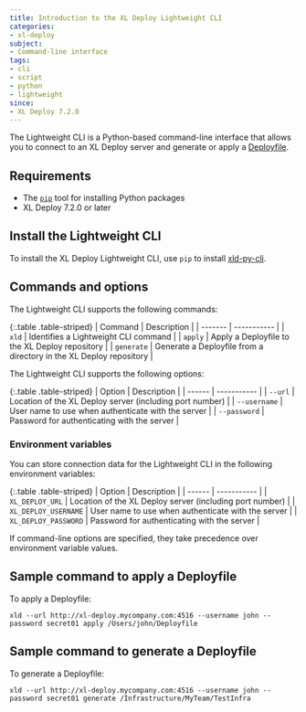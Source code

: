 ```yaml
---
title: Introduction to the XL Deploy Lightweight CLI
categories:
- xl-deploy
subject:
- Command-line interface
tags:
- cli
- script
- python
- lightweight
since:
- XL Deploy 7.2.0
---
```


The Lightweight CLI is a Python-based command-line interface that allows you to connect to an XL Deploy server and generate or apply a  [Deployfile](/xl-deploy/concept/environment-as-code.html).

## Requirements

* The [`pip`](https://pypi.python.org/pypi/pip) tool for installing Python packages
* XL Deploy 7.2.0 or later

## Install the Lightweight CLI

To install the XL Deploy Lightweight CLI, use `pip` to install [xld-py-cli](https://pypi.python.org/pypi/xld-py-cli/).

## Commands and options

The Lightweight CLI supports the following commands:

{:.table .table-striped}
| Command | Description |
| ------- | ----------- |
| `xld` | Identifies a Lightweight CLI command |
| `apply` | Apply a Deployfile to the XL Deploy repository |
| `generate` | Generate a Deployfile from a directory in the XL Deploy repository |

The Lightweight CLI supports the following options:

{:.table .table-striped}
| Option | Description |
| ------ | ----------- |
| `--url` | Location of the XL Deploy server (including port number) |
| `--username` | User name to use when authenticate with the server |
| `--password` | Password for authenticating with the server |

### Environment variables

You can store connection data for the Lightweight CLI in the following environment variables:

{:.table .table-striped}
| Option | Description |
| ------ | ----------- |
| `XL_DEPLOY_URL` | Location of the XL Deploy server (including port number) |
| `XL_DEPLOY_USERNAME` | User name to use when authenticate with the server |
| `XL_DEPLOY_PASSWORD` | Password for authenticating with the server |

If command-line options are specified, they take precedence over environment variable values.

## Sample command to apply a Deployfile

To apply a Deployfile:

    xld --url http://xl-deploy.mycompany.com:4516 --username john --password secret01 apply /Users/john/Deployfile

## Sample command to generate a Deployfile

To generate a Deployfile:

    xld --url http://xl-deploy.mycompany.com:4516 --username john --password secret01 generate /Infrastructure/MyTeam/TestInfra
